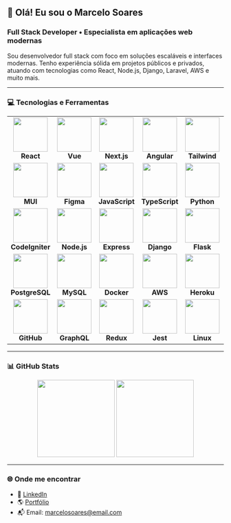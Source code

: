 ## 👋 Olá! Eu sou o Marcelo Soares

### Full Stack Developer • Especialista em aplicações web modernas

Sou desenvolvedor full stack com foco em soluções escaláveis e interfaces modernas. Tenho experiência sólida em projetos públicos e privados, atuando com tecnologias como React, Node.js, Django, Laravel, AWS e muito mais.

---

### 💻 Tecnologias e Ferramentas

<div align="center">
<table>
  <!-- Primeira Linha -->
  <tr>
    <td align="center" width="120"><img src="https://cdn.jsdelivr.net/gh/devicons/devicon/icons/react/react-original.svg" height="80" /><br><b>React</b></td>
    <td align="center" width="120"><img src="https://cdn.jsdelivr.net/gh/devicons/devicon/icons/vuejs/vuejs-original.svg" height="80" /><br><b>Vue</b></td>
    <td align="center" width="120"><img src="https://cdn.jsdelivr.net/gh/devicons/devicon/icons/nextjs/nextjs-original.svg" height="80" /><br><b>Next.js</b></td>
    <td align="center" width="120"><img src="https://cdn.jsdelivr.net/gh/devicons/devicon/icons/angularjs/angularjs-original.svg" height="80" /><br><b>Angular</b></td>
    <td align="center" width="120"><img src="https://cdn.jsdelivr.net/gh/devicons/devicon/icons/tailwindcss/tailwindcss-original.svg" height="80" /><br><b>Tailwind</b></td>
    <td align="center" width="120"><img src="https://cdn.jsdelivr.net/gh/devicons/devicon/icons/sass/sass-original.svg" height="80" /><br><b>Sass</b></td>
    <td align="center" width="120"><img src="https://cdn.jsdelivr.net/gh/devicons/devicon/icons/bootstrap/bootstrap-original.svg" height="80" /><br><b>Bootstrap</b></td>
  </tr>
  <!-- Segunda Linha -->
  <tr>
    <td align="center" width="120"><img src="https://cdn.jsdelivr.net/gh/devicons/devicon/icons/materialui/materialui-original.svg" height="80" /><br><b>MUI</b></td>
    <td align="center" width="120"><img src="https://cdn.jsdelivr.net/gh/devicons/devicon/icons/figma/figma-original.svg" height="80" /><br><b>Figma</b></td>
    <td align="center" width="120"><img src="https://cdn.jsdelivr.net/gh/devicons/devicon/icons/javascript/javascript-plain.svg" height="80" /><br><b>JavaScript</b></td>
    <td align="center" width="120"><img src="https://cdn.jsdelivr.net/gh/devicons/devicon/icons/typescript/typescript-original.svg" height="80" /><br><b>TypeScript</b></td>
    <td align="center" width="120"><img src="https://cdn.jsdelivr.net/gh/devicons/devicon/icons/python/python-original.svg" height="80" /><br><b>Python</b></td>
    <td align="center" width="120"><img src="https://cdn.jsdelivr.net/gh/devicons/devicon/icons/kotlin/kotlin-original.svg" height="80" /><br><b>Kotlin</b></td>
    <td align="center" width="120"><img src="https://cdn.jsdelivr.net/gh/devicons/devicon/icons/php/php-original.svg" height="80" /><br><b>PHP</b></td>
  </tr>
  <!-- Terceira Linha -->
  <tr>
    <td align="center" width="120"><img src="https://cdn.jsdelivr.net/gh/devicons/devicon/icons/codeigniter/codeigniter-plain.svg" height="80" /><br><b>CodeIgniter</b></td>
    <td align="center" width="120"><img src="https://cdn.jsdelivr.net/gh/devicons/devicon/icons/nodejs/nodejs-original-wordmark.svg" height="80" /><br><b>Node.js</b></td>
    <td align="center" width="120"><img src="https://cdn.jsdelivr.net/gh/devicons/devicon/icons/express/express-original.svg" height="80" /><br><b>Express</b></td>
    <td align="center" width="120"><img src="https://cdn.jsdelivr.net/gh/devicons/devicon/icons/django/django-plain-wordmark.svg" height="80" /><br><b>Django</b></td>
    <td align="center" width="120"><img src="https://cdn.jsdelivr.net/gh/devicons/devicon/icons/flask/flask-original.svg" height="80" /><br><b>Flask</b></td>
    <td align="center" width="120"><img src="https://cdn.jsdelivr.net/gh/devicons/devicon/icons/laravel/laravel-original.svg" height="80" /><br><b>Laravel</b></td>
    <td align="center" width="120"><img src="https://cdn.jsdelivr.net/gh/devicons/devicon/icons/mongodb/mongodb-original.svg" height="80" /><br><b>MongoDB</b></td>
  </tr>
  <!-- Quarta Linha -->
  <tr>
    <td align="center" width="120"><img src="https://cdn.jsdelivr.net/gh/devicons/devicon/icons/postgresql/postgresql-original.svg" height="80" /><br><b>PostgreSQL</b></td>
    <td align="center" width="120"><img src="https://cdn.jsdelivr.net/gh/devicons/devicon/icons/mysql/mysql-original-wordmark.svg" height="80" /><br><b>MySQL</b></td>
    <td align="center" width="120"><img src="https://cdn.jsdelivr.net/gh/devicons/devicon/icons/docker/docker-original.svg" height="80" /><br><b>Docker</b></td>
    <td align="center" width="120"><img src="https://cdn.jsdelivr.net/gh/devicons/devicon/icons/amazonwebservices/amazonwebservices-plain-wordmark.svg" height="80" /><br><b>AWS</b></td>
    <td align="center" width="120"><img src="https://cdn.jsdelivr.net/gh/devicons/devicon/icons/heroku/heroku-plain.svg" height="80" /><br><b>Heroku</b></td>
    <td align="center" width="120"><img src="https://cdn.jsdelivr.net/gh/devicons/devicon/icons/netlify/netlify-original.svg" height="80" /><br><b>Netlify</b></td>
    <td align="center" width="120"><img src="https://cdn.jsdelivr.net/gh/devicons/devicon/icons/vercel/vercel-line.svg" height="80" /><br><b>Vercel</b></td>
  </tr>
  <!-- Quinta Linha -->
  <tr>
    <td align="center" width="120"><img src="https://cdn.jsdelivr.net/gh/devicons/devicon/icons/github/github-original.svg" height="80" /><br><b>GitHub</b></td>
    <td align="center" width="120"><img src="https://cdn.jsdelivr.net/gh/devicons/devicon/icons/graphql/graphql-plain-wordmark.svg" height="80" /><br><b>GraphQL</b></td>
    <td align="center" width="120"><img src="https://cdn.jsdelivr.net/gh/devicons/devicon/icons/redux/redux-original.svg" height="80" /><br><b>Redux</b></td>
    <td align="center" width="120"><img src="https://cdn.jsdelivr.net/gh/devicons/devicon/icons/jest/jest-plain.svg" height="80" /><br><b>Jest</b></td>
    <td align="center" width="120"><img src="https://cdn.jsdelivr.net/gh/devicons/devicon/icons/linux/linux-original.svg" height="80" /><br><b>Linux</b></td>
    <td align="center" width="120"><img src="https://cdn.jsdelivr.net/gh/devicons/devicon/icons/nginx/nginx-original.svg" height="80" /><br><b>Nginx</b></td>
    <td align="center" width="120"><img src="https://cdn.jsdelivr.net/gh/devicons/devicon/icons/prisma/prisma-original.svg" height="80" /><br><b>Prisma</b></td>
  </tr>
</table>
</div>

---

### 📊 GitHub Stats

<div align="center">
  <img height="180em" src="https://github-readme-stats.vercel.app/api?username=marcelosoares-dev&show_icons=true&theme=radical&include_all_commits=true&count_private=true&hide_border=true" />
  <img height="180em" src="https://github-readme-stats.vercel.app/api/top-langs/?username=marcelosoares-dev&layout=compact&theme=radical&hide_border=true" />
</div>

---

### 🌐 Onde me encontrar

- 💼 [LinkedIn](https://www.linkedin.com/in/marcelo-soares-dev/)
- 🌎 [Portfólio](https://marcelo-soares.dev)
- 📬 Email: marcelosoares@email.com

